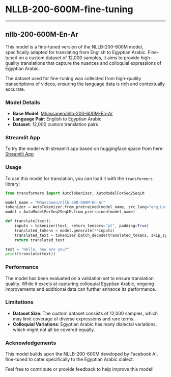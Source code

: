 # NLLB-200-600M-fine-tuning

---
## nllb-200-600M-En-Ar

This model is a fine-tuned version of the NLLB-200-600M model, specifically adapted for translating from English to Egyptian Arabic. Fine-tuned on a custom dataset of 12,000 samples, it aims to provide high-quality translations that capture the nuances and colloquial expressions of Egyptian Arabic.

The dataset used for fine-tuning was collected from high-quality transcriptions of videos, ensuring the language data is rich and contextually accurate.
### Model Details

- **Base Model**: [Mhassanen/nllb-200-600M-En-Ar](https://huggingface.co/Mhassanen/nllb-200-600M-En-Ar)
- **Language Pair**: English to Egyptian Arabic
- **Dataset**: 12,000 custom translation pairs


### Streamlit App
To try the model with streamlit app based on huggingface space from here: [Streamlit App](https://mhassanen-nllb-en-ar-translation.hf.space/)


### Usage

To use this model for translation, you can load it with the `transformers` library:

```python
from transformers import AutoTokenizer, AutoModelForSeq2SeqLM

model_name = "Mhassanen/nllb-200-600M-En-Ar"
tokenizer = AutoTokenizer.from_pretrained(model_name, src_lang="eng_Latn", tgt_lang="arz_Arab")
model = AutoModelForSeq2SeqLM.from_pretrained(model_name)

def translate(text):
    inputs = tokenizer(text, return_tensors="pt", padding=True)
    translated_tokens = model.generate(**inputs)
    translated_text = tokenizer.batch_decode(translated_tokens, skip_special_tokens=True)
    return translated_text

text = "Hello, how are you?"
print(translate(text))
```


### Performance

The model has been evaluated on a validation set to ensure translation quality. While it excels at capturing colloquial Egyptian Arabic, ongoing improvements and additional data can further enhance its performance.

### Limitations

- **Dataset Size**: The custom dataset consists of 12,000 samples, which may limit coverage of diverse expressions and rare terms.
- **Colloquial Variations**: Egyptian Arabic has many dialectal variations, which might not all be covered equally.

### Acknowledgements

This model builds upon the NLLB-200-600M developed by Facebook AI, fine-tuned to cater specifically to the Egyptian Arabic dialect.

Feel free to contribute or provide feedback to help improve this model!

